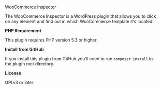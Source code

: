 WooCommerce Inspector

The WooCommerce Inspector is a WordPress plugin that allows you to click on any element and find out in which WooCommerce template it's located.

 **PHP Requirement**
 
 This plugin requires PHP version 5.3 or higher.

 **Install from GitHub**
 
 If you install this plugin from GitHub you'll need to run ``composer install`` in the plugin root directory.

**License**

GPLv3 or later